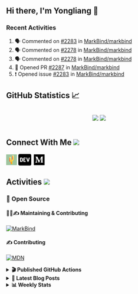 ## Hi there, I'm Yongliang 👋

### Recent Activities

<!--START_SECTION:activity-->
1. 🗣 Commented on [#2283](https://github.com/MarkBind/markbind/issues/2283) in [MarkBind/markbind](https://github.com/MarkBind/markbind)
2. 🗣 Commented on [#2278](https://github.com/MarkBind/markbind/issues/2278) in [MarkBind/markbind](https://github.com/MarkBind/markbind)
3. 🗣 Commented on [#2278](https://github.com/MarkBind/markbind/issues/2278) in [MarkBind/markbind](https://github.com/MarkBind/markbind)
4. 💪 Opened PR [#2287](https://github.com/MarkBind/markbind/pull/2287) in [MarkBind/markbind](https://github.com/MarkBind/markbind)
5. ❗️ Opened issue [#2283](https://github.com/MarkBind/markbind/issues/2283) in [MarkBind/markbind](https://github.com/MarkBind/markbind)
<!--END_SECTION:activity-->

## GitHub Statistics :chart_with_upwards_trend:
<div align="center">
<div style="display: flex; align-items: center; justify-content: center;">

[![](https://github-readme-stats-tlylt.vercel.app/api?username=tlylt&show_icons=true&theme=tokyonight&hide_border=true&locale=en)](https://github.com/tlylt)
[![](https://github-readme-streak-stats.herokuapp.com/?user=tlylt&theme=tokyonight&hide_border=true)](https://github.com/tlylt)
</div>
</div>

## Connect With Me <img src="https://media.giphy.com/media/2wh5K5yE3ulp3xgYcG/giphy-downsized.gif" width="30">

<a href="https://www.yongliangliu.com/" target="_blank"><img align="center" src="static/site-icon.png" alt="yongliangliu.com" height="29" width="29" /></a>
<a href="https://dev.to/tlylt" target="_blank"><img align="center" src="static/dev-badge.svg" alt="dev.to/tlylt" height="35" width="35" /></a>
<a href="https://tlylt.medium.com" target="_blank"><img align="center" src="static/medium.png" alt="tlylt.medium.com" height="35" width="35" /></a>

## Activities <img src="https://media.giphy.com/media/WUlplcMpOCEmTGBtBW/giphy.gif" width="30">

### 🔭 Open Source

#### 👷‍♂️✍️ Maintaining & Contributing
[![MarkBind](https://github-readme-stats-tlylt.vercel.app/api/pin/?username=markbind&repo=markbind)](https://github.com/MarkBind/markbind)

#### ✍️ Contributing
[![MDN](https://github-readme-stats-tlylt.vercel.app/api/pin/?username=mdn&repo=content)](https://github.com/mdn/content)

<details>
<summary> <b>🎬 Published GitHub Actions </b> </summary>

[![install-graphviz](https://github-readme-stats-tlylt.vercel.app/api/pin/?username=tlylt&repo=install-graphviz)](https://github.com/tlylt/install-graphviz)

[![reposense-action](https://github-readme-stats-tlylt.vercel.app/api/pin/?username=tlylt&repo=reposense-action)](https://github.com/tlylt/reposense-action)

[![markbin-action](https://github-readme-stats-tlylt.vercel.app/api/pin/?username=markbind&repo=markbind-action)](https://github.com/MarkBind/markbind-action)

</details>

<details>
<summary> <b>📕 Latest Blog Posts</b> </summary>

<!-- BLOG-POST-LIST:START -->
- [Deploy a ChatGPT API Server in no time](https://www.yongliangliu.com/blog/chatgpt-nextjs-server/)
- [Creating a regex-based Markdown parser in TypeScript](https://www.yongliangliu.com/blog/rmark/)
- [Create VSCode Snippets for Markdown Blog Workflows](https://www.yongliangliu.com/blog/vscode-snippets/)
- [Brag Doc 2023](https://www.yongliangliu.com/blog/brag-doc-2023/)
- [My Journey into Open Source](https://www.yongliangliu.com/blog/my-journey-into-open-source/)
<!-- BLOG-POST-LIST:END -->

</details>

<details>
<summary> <b>📊 Weekly Stats</b> </summary>

<!--START_SECTION:waka-->
![Code Time](http://img.shields.io/badge/Code%20Time-939%20hrs%207%20mins-blue)

**🐱 My GitHub Data** 

> 📦 608.7 kB Used in GitHub's Storage 
 > 
> 🏆 912 Contributions in the Year 2023
 > 
> 🚫 Not Opted to Hire
 > 
> 📜 171 Public Repositories 
 > 
> 🔑 33 Private Repositories 
 > 
**I'm an Early 🐤** 

```text
🌞 Morning                3757 commits        ███████░░░░░░░░░░░░░░░░░░   29.50 % 
🌆 Daytime                3355 commits        ███████░░░░░░░░░░░░░░░░░░   26.34 % 
🌃 Evening                4746 commits        █████████░░░░░░░░░░░░░░░░   37.27 % 
🌙 Night                  877 commits         ██░░░░░░░░░░░░░░░░░░░░░░░   06.89 % 
```
📅 **I'm Most Productive on Wednesday** 

```text
Monday                   1691 commits        ███░░░░░░░░░░░░░░░░░░░░░░   13.28 % 
Tuesday                  1863 commits        ████░░░░░░░░░░░░░░░░░░░░░   14.63 % 
Wednesday                2111 commits        ████░░░░░░░░░░░░░░░░░░░░░   16.58 % 
Thursday                 1626 commits        ███░░░░░░░░░░░░░░░░░░░░░░   12.77 % 
Friday                   1672 commits        ███░░░░░░░░░░░░░░░░░░░░░░   13.13 % 
Saturday                 1902 commits        ████░░░░░░░░░░░░░░░░░░░░░   14.94 % 
Sunday                   1870 commits        ████░░░░░░░░░░░░░░░░░░░░░   14.68 % 
```


📊 **This Week I Spent My Time On** 

```text
🕑︎ Time Zone: Asia/Singapore

💬 Programming Languages: 
JavaScript               5 hrs 34 mins       ████████░░░░░░░░░░░░░░░░░   31.15 % 
TypeScript               4 hrs 12 mins       ██████░░░░░░░░░░░░░░░░░░░   23.50 % 
Markdown                 3 hrs 56 mins       █████░░░░░░░░░░░░░░░░░░░░   21.99 % 
YAML                     1 hr 14 mins        ██░░░░░░░░░░░░░░░░░░░░░░░   06.93 % 
JSON                     1 hr 3 mins         █░░░░░░░░░░░░░░░░░░░░░░░░   05.94 % 
```


 Last Updated on 17/04/2023 00:46:52 UTC
<!--END_SECTION:waka-->

</details>

